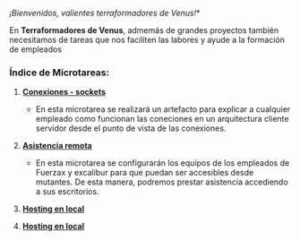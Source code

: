 *¡Bienvenidos, valientes terraformadores de Venus!**

En **Terraformadores de Venus**, admemás de grandes proyectos también necesitamos de tareas que nos faciliten las labores y ayude a la formación de empleados
### Índice de Microtareas:

1. **[Conexiones - sockets](./MT1/mt1.md)**
   - En esta microtarea se realizará un artefacto para explicar a cualquier empleado como funcionan las coneciones en un arquitectura cliente servidor desde el punto de vista de las conexiones.

1. **[Asistencia remota](./MT2/mt2.md)**
   - En esta microtarea se configurarán los equipos de los empleados de Fuerzax y excalibur para que puedan ser accesibles desde mutantes. De esta manera, podremos prestar asistencia accediendo a sus escritorios.

1. **[Hosting en local](MT_hosting/hosting.md)**

1. **[Hosting en local](./MT_hosting2/ordinaria.md)**
